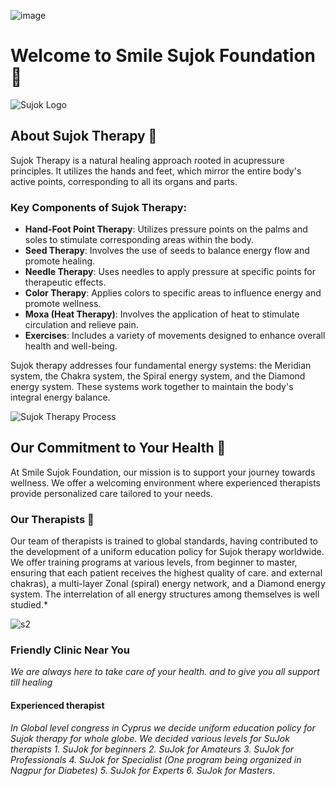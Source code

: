 ![image](https://github.com/Akshama2003/SU-JOK-therapy-website/assets/123798151/f92b678d-d960-4eae-85f4-8f2d25523ba3)






# Welcome to Smile Sujok Foundation 🌟

![Sujok Logo](https://github.com/Akshama2003/SU-JOK-therapy-website/assets/123798151/86e587bd-4666-454d-a697-3e1fb6d82fad)

## About Sujok Therapy 🌿

Sujok Therapy is a natural healing approach rooted in acupressure principles. It utilizes the hands and feet, which mirror the entire body's active points, corresponding to all its organs and parts.

### Key Components of Sujok Therapy:
- **Hand-Foot Point Therapy**: Utilizes pressure points on the palms and soles to stimulate corresponding areas within the body.
- **Seed Therapy**: Involves the use of seeds to balance energy flow and promote healing.
- **Needle Therapy**: Uses needles to apply pressure at specific points for therapeutic effects.
- **Color Therapy**: Applies colors to specific areas to influence energy and promote wellness.
- **Moxa (Heat Therapy)**: Involves the application of heat to stimulate circulation and relieve pain.
- **Exercises**: Includes a variety of movements designed to enhance overall health and well-being.

Sujok therapy addresses four fundamental energy systems: the Meridian system, the Chakra system, the Spiral energy system, and the Diamond energy system. These systems work together to maintain the body's integral energy balance.

![Sujok Therapy Process](https://github.com/Akshama2003/SU-JOK-therapy-website/assets/123798151/bd0b6421-df86-4153-9ec6-3e31c7415812)

## Our Commitment to Your Health 🤝

At Smile Sujok Foundation, our mission is to support your journey towards wellness. We offer a welcoming environment where experienced therapists provide personalized care tailored to your needs.

### Our Therapists 🦋

Our team of therapists is trained to global standards, having contributed to the development of a uniform education policy for Sujok therapy worldwide. We offer training programs at various levels, from beginner to master, ensuring that each patient receives the highest quality of care.
and external chakras), a multi-layer Zonal (spiral) energy network, and a Diamond energy system. The interrelation of all energy structures among themselves is well studied.*

![s2](https://github.com/Akshama2003/SU-JOK-therapy-website/assets/123798151/bd0b6421-df86-4153-9ec6-3e31c7415812)



### Friendly Clinic Near You
*We are always here to take care of your health. and to give you all support till healing*


		
#### Experienced therapist
*In Global level congress in Cyprus we decide uniform education policy for Sujok therapy for whole globe. We decided various levels for SuJok therapists 1. SuJok for beginners 2. SuJok for Amateurs 3. SuJok for Professionals 4. SuJok for Specialist (One program being organized in Nagpur for Diabetes) 5. SuJok for Experts 6. SuJok for Masters*.
